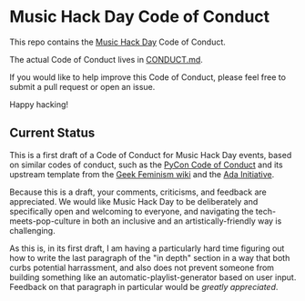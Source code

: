 Music Hack Day Code of Conduct
==============================

This repo contains the [Music Hack Day](http://www.musichackday.org/) Code of Conduct.

The actual Code of Conduct lives in [CONDUCT.md](https://github.com/musichackday/MHD-Conduct/blob/master/CONDUCT.md).

If you would like to help improve this Code of Conduct, please feel free to submit a pull request or open an issue.


Happy hacking!

Current Status
--------------

This is a first draft of a Code of Conduct for Music Hack Day events, based on
similar codes of conduct, such as the [PyCon Code of Conduct](https://us.pycon.org/2013/about/code-of-conduct/)
and its upstream template from the [Geek Feminism wiki](http://geekfeminism.wikia.com/wiki/Conference_anti-harassment/Policy) and the [Ada Initiative](http://adainitiative.org/what-we-do/conference-policies/).

Because this is a draft, your comments, criticisms, and feedback are appreciated.
We would like Music Hack Day to be deliberately and specifically open and
welcoming to everyone, and navigating the tech-meets-pop-culture in both an
inclusive and an artistically-friendly way is challenging.

As this is, in its first draft, I am having a particularly hard time figuring
out how to write the last paragraph of the "in depth" section in a way that both
curbs potential harrassment, and also does not prevent someone from building
something like an automatic-playlist-generator based on user input.  Feedback
on that paragraph in particular would be *greatly appreciated*.
